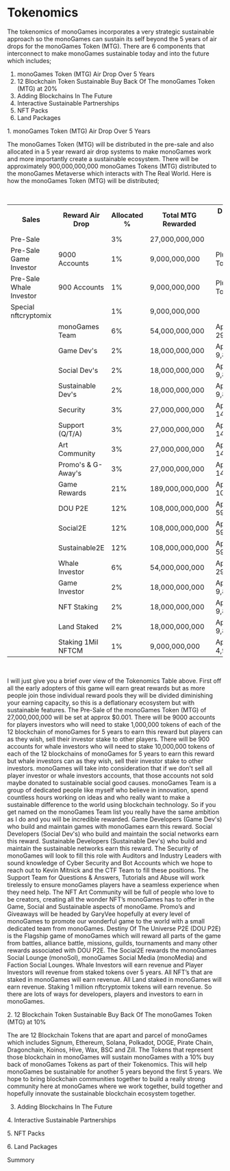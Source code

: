 <h1>Tokenomics</h1>
<p>
The tokenomics of monoGames incorporates a very strategic sustainable approach so the monoGames can sustain its self beyond the 5 years of air drops for the monoGames Token (MTG). There are 6 components that interconnect to make monoGames sustainable today and into the future which includes;
  
  <ol>
    <li>monoGames Token (MTG) Air Drop Over 5 Years</li>
    <li>12 Blockchain Token Sustainable Buy Back Of The monoGames Token (MTG) at 20%</li>
    <li>Adding Blockchains In The Future</li>
    <li>Interactive Sustainable Partnerships</li>
    <li>NFT Packs</li>
    <li>Land Packages</li>
   </ol>
</p><p>
1. monoGames Token (MTG) Air Drop Over 5 Years

The monoGames Token (MTG) will be distributed in the pre-sale and also allocated in a 5 year reward air drop systems to make monoGames work and more importantly create a  sustainable ecosystem. There will be approximately 900,000,000,000 monoGames Tokens (MTG) distributed to the monoGames Metaverse which interacts with The Real World. Here is how the monoGames Token (MTG) will be distributed;
</p>
<br>
<table class="center">
  
 <tr>
 <th>Sales</th>
 <th>Reward Air Drop</th>
 <th>Allocated %</th>
 <th>Total MTG Rewarded</th>
 <th>Daily MTG Air Drop For 5 Years</th>
 </tr>
  
 <tr>
 <td>Pre-Sale</td>
 <td></td>
 <td>3%</td>
 <td>27,000,000,000</td>
 <td></td>
 </tr>
 
 <tr>
 <td>Pre-Sale Game Investor</td>
 <td>9000 Accounts</td>
 <td>1%</td>
 <td>9,000,000,000</td>
 <td>Plus 12 Other Tokens</td>
 </tr>
   
 <tr>
 <td>Pre-Sale Whale Investor</td>
 <td>900 Accounts</td>
 <td>1%</td>
 <td>9,000,000,000</td>
 <td>Plus 12 Other Tokens</td>
 </tr>
 
 <tr>
 <td>Special nftcryptomix</td>
 <td></td>
 <td>1%</td>
 <td>9,000,000,000</td>
 <td></td>
 </tr>
    
 <tr>
 <td></td>
 <td>monoGames Team</td>
 <td>6%</td>
 <td>54,000,000,000</td>
 <td>Approx 29,589,041.0</td>
 </tr>
 
 <tr>
 <td></td>
 <td>Game Dev's</td>
 <td>2%</td>
 <td>18,000,000,000</td>
 <td>Approx 9,863,013.6</td>
 </tr>
    
 <tr>
 <td></td>
 <td>Social Dev's</td>
 <td>2%</td>
 <td>18,000,000,000</td>
 <td>Approx 9,863,013.6</td>
 </tr>
 
 <tr>
 <td></td>
 <td>Sustainable Dev's</td>
 <td>2%</td>
 <td>18,000,000,000</td>
 <td>Approx 9,863,013.6</td>
 </tr>
 
 <tr>
 <td></td>
 <td>Security</td>
 <td>3%</td>
 <td>27,000,000,000</td>
 <td>Approx 14,794,520.5</td>
 </tr>
   
 <tr>
 <td></td>
 <td>Support (Q/T/A)</td>
 <td>3%</td>
 <td>27,000,000,000</td>
 <td>Approx 14,794,520.5</td>
 </tr>
 
 <tr>
 <td></td>
 <td>Art Community</td>
 <td>3%</td>
 <td>27,000,000,000</td>
 <td>Approx 14,794,520.5</td>
 </tr>
    
 <tr>
 <td></td>
 <td>Promo's & G-Away's</td>
 <td>3%</td>
 <td>27,000,000,000</td>
 <td>Approx 14,794,520.5</td>
 </tr>
 
 <tr>
 <td></td>
 <td>Game Rewards</td>
 <td>21%</td>
 <td>189,000,000,000</td>
 <td>Approx 103,561,643.8</td>
 </tr>
    
 <tr>
 <td></td>
 <td>DOU P2E</td>
 <td>12%</td>
 <td>108,000,000,000</td>
 <td>Approx 59,178,082.1</td>
 </tr>
 
 <tr>
 <td></td>
 <td>Social2E</td>
 <td>12%</td>
 <td>108,000,000,000</td>
 <td>Approx 59,178,082.1</td>
 </tr>
  
 <tr>
 <td></td>
 <td>Sustainable2E</td>
 <td>12%</td>
 <td>108,000,000,000</td>
 <td>Approx 59,178,082.1</td>
 </tr>
   
 <tr>
 <td></td>
 <td>Whale Investor</td>
 <td>6%</td>
 <td>54,000,000,000</td>
 <td>Approx 29,589,041.0</td>
 </tr>
 
 <tr>
 <td></td>
 <td>Game Investor</td>
 <td>2%</td>
 <td>18,000,000,000</td>
 <td>Approx 9,863,013.6</td>
 </tr>
    
 <tr>
 <td></td>
 <td>NFT Staking</td>
 <td>2%</td>
 <td>18,000,000,000</td>
 <td>Approx 9,863,013.6</td>
 </tr>
  
 <tr>
 <td></td>
 <td>Land Staked</td>
 <td>2%</td>
 <td>18,000,000,000</td>
 <td>Approx 9,863,013.6</td>
 </tr>
 	 
 <tr>
 <td></td>
 <td>Staking 1Mil NFTCM</td>
 <td>1%</td>
 <td>9,000,000,000</td>
 <td>Approx 4,931,506</td>
 </tr>

 </table>
<br>

I will just give you a brief over view of the Tokenomics Table above. First off all the early adopters of this game will earn great rewards but as more people join those individual reward pools they will be divided diminishing your earning capacity, so this is a deflationary ecosystem but with sustainable features. The Pre-Sale of the monoGames Token (MTG) of 27,000,000,000 will be set at approx $0.001. There will be 9000 accounts for players investors who will need to stake 1,000,000 tokens of each of the 12 blockchain of monoGames for 5 years to earn this reward but players can as they wish, sell their investor stake to other players. There will be 900 accounts for whale investors who will need to stake 10,000,000 tokens of each of the 12 blockchains of monoGames for 5 years to earn this reward but whale investors can as they wish, sell their investor stake to other investors. monoGames will take into consideration that if we don't sell all player investor or whale investors accounts, that those accounts not sold maybe donated to sustainable social good causes. monoGames Team is a group of dedicated people like myself who believe in innovation, spend countless hours working on ideas and who really want to make a sustainable difference to the world using blockchain technology. So if you get named on the monoGames Team list you really have the same ambition as I do and you will be incredible rewarded. Game Developers (Game Dev's) who build and maintain games with monoGames earn this reward. Social Developers (Social Dev's) who build and maintain the social networks earn this reward. Sustainable Developers (Sustainable Dev's) who build and maintain the sustainable networks earn this reward. The Security of monoGames will look to fill this role with Auditors and Industry Leaders with sound knowledge of Cyber Security and Bot Accounts which we hope to reach out to Kevin Mitnick and the CTF Team to fill these positions. The Support Team for Questions & Answers, Tutorials and Abuse will work tirelessly to ensure monoGames players have a seamless experience when they need help. The NFT Art Community will be full of people who love to be creators, creating all the wonder NFT’s monoGames has to offer in the Game, Social and Sustainable aspects of monoGame. Promo’s and Giveaways will be headed by GaryVee hopefully at every level of monoGames to promote our wonderful game to the world with a small dedicated team from monoGames. Destiny Of The Universe P2E (DOU P2E) is the Flagship game of monoGames which will reward all parts of the game from battles, alliance battle, missions, guilds, tournaments and many other rewards associated with DOU P2E. The Social2E rewards the monoGames Social Lounge (monoSol), monoGames Social Media (monoMedia) and Faction Social Lounges. Whale Investors will earn revenue and Player Investors will revenue from staked tokens over 5 years. All NFT’s that are staked in monoGames will earn revenue. All Land staked in monoGames will earn revenue. Staking 1 million nftcryptomix tokens will earn revenue. So there are lots of ways for developers, players and investors to earn in monoGames.

<p>
2. 12 Blockchain Token Sustainable Buy Back Of The monoGames Token (MTG) at 10%
</p>The are 12 Blockchain Tokens that are apart and parcel of monoGames which includes Signum, Ethereum, Solana, Polkadot, DOGE, Pirate Chain, Dragonchain, Koinos, Hive, Wax, BSC and Zill. The Tokens that represent those blockchain in monoGames will sustain monoGames with a 10% buy back of monoGames Tokens as part of their Tokenomics. This will help monoGames be sustainable for another 5 years beyond the first 5 years. We hope to bring blockchain communities together to build a really strong community here at monoGames where we work together, build together and hopefully innovate the sustainable blockchain ecosystem  together.<p>
 
3. Adding Blockchains In The Future
</p>
<p>
4. Interactive Sustainable Partnerships
</p><p>
5. NFT Packs
</p><p>    
6. Land Packages
</p><p>
Summory
  
  
</p>
